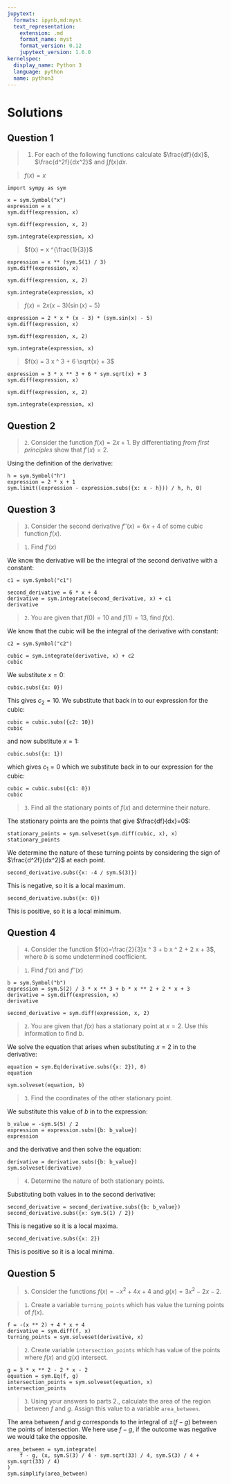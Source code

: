 ```yaml
---
jupytext:
  formats: ipynb,md:myst
  text_representation:
    extension: .md
    format_name: myst
    format_version: 0.12
    jupytext_version: 1.6.0
kernelspec:
  display_name: Python 3
  language: python
  name: python3
---
```


# Solutions

## Question 1

> 1. For each of the following functions calculate $\frac{df}{dx}$,
>    $\frac{d^2f}{dx^2}$ and $\int f(x) dx$.

> $f(x) = x$

```{code-cell} ipython3
import sympy as sym

x = sym.Symbol("x")
expression = x
sym.diff(expression, x)
```

```{code-cell} ipython3
sym.diff(expression, x, 2)
```

```{code-cell} ipython3
sym.integrate(expression, x)
```

> $f(x) = x ^{\frac{1}{3}}$

```{code-cell} ipython3
expression = x ** (sym.S(1) / 3)
sym.diff(expression, x)
```

```{code-cell} ipython3
sym.diff(expression, x, 2)
```

```{code-cell} ipython3
sym.integrate(expression, x)
```

> $f(x) = 2 x (x - 3) (\sin(x) - 5)$

```{code-cell} ipython3
expression = 2 * x * (x - 3) * (sym.sin(x) - 5)
sym.diff(expression, x)
```

```{code-cell} ipython3
sym.diff(expression, x, 2)
```

```{code-cell} ipython3
sym.integrate(expression, x)
```

> $f(x) = 3  x ^ 3 + 6 \sqrt{x} + 3$

```{code-cell} ipython3
expression = 3 * x ** 3 + 6 * sym.sqrt(x) + 3
sym.diff(expression, x)
```

```{code-cell} ipython3
sym.diff(expression, x, 2)
```

```{code-cell} ipython3
sym.integrate(expression, x)
```

## Question 2

> `2`. Consider the function $f(x)=2x+1$. By differentiating _from first
> principles_ show that $f'(x)=2$.

Using the definition of the derivative:

```{code-cell} ipython3
h = sym.Symbol("h")
expression = 2 * x + 1
sym.limit((expression - expression.subs({x: x - h})) / h, h, 0)
```

## Question 3

> `3`. Consider the second derivative $f''(x)=6x+4$ of some cubic function $f(x)$.

> `1`. Find $f'(x)$

We know the derivative will be the integral of the second derivative with a
constant:

```{code-cell} ipython3
c1 = sym.Symbol("c1")

second_derivative = 6 * x + 4
derivative = sym.integrate(second_derivative, x) + c1
derivative
```

> `2`. You are given that $f(0)=10$ and $f(1)=13$, find $f(x)$.

We know that the cubic will be the integral of the derivative with constant:

```{code-cell} ipython3
c2 = sym.Symbol("c2")

cubic = sym.integrate(derivative, x) + c2
cubic
```

We substitute $x=0$:

```{code-cell} ipython3
cubic.subs({x: 0})
```

This gives $c_2=10$. We substitute that back in to our expression for the cubic:

```{code-cell} ipython3
cubic = cubic.subs({c2: 10})
cubic
```

and now substitute $x=1$:

```{code-cell} ipython3
cubic.subs({x: 1})
```

which gives $c_1=0$ which we substitute back in to our expression for the cubic:

```{code-cell} ipython3
cubic = cubic.subs({c1: 0})
cubic
```

> `3`. Find all the stationary points of $f(x)$ and determine their nature.

The stationary points are the points that give $\frac{df}{dx}=0$:

```{code-cell} ipython3
stationary_points = sym.solveset(sym.diff(cubic, x), x)
stationary_points
```

We determine the nature of these turning points by considering the sign of $\frac{d^2f}{dx^2}$ at each point.

```{code-cell} ipython3
second_derivative.subs({x: -4 / sym.S(3)})
```

This is negative, so it is a local maximum.

```{code-cell} ipython3
second_derivative.subs({x: 0})
```

This is positive, so it is a local minimum.

## Question 4

> `4`. Consider the function $f(x)=\frac{2}{3}x ^ 3 + b x ^ 2 + 2 x + 3$, where
> $b$ is some undetermined coefficient.

> `1`. Find $f'(x)$ and $f''(x)$

```{code-cell} ipython3
b = sym.Symbol("b")
expression = sym.S(2) / 3 * x ** 3 + b * x ** 2 + 2 * x + 3
derivative = sym.diff(expression, x)
derivative
```

```{code-cell} ipython3
second_derivative = sym.diff(expression, x, 2)
```

> `2`. You are given that $f(x)$ has a stationary point at $x=2$. Use this
> information to find $b$.

We solve the equation that arises when substituting $x=2$ in to the derivative:

```{code-cell} ipython3
equation = sym.Eq(derivative.subs({x: 2}), 0)
equation
```

```{code-cell} ipython3
sym.solveset(equation, b)
```

> `3`. Find the coordinates of the other stationary point.

We substitute this value of $b$ in to the expression:

```{code-cell} ipython3
b_value = -sym.S(5) / 2
expression = expression.subs({b: b_value})
expression
```

and the derivative and then solve the equation:

```{code-cell} ipython3
derivative = derivative.subs({b: b_value})
sym.solveset(derivative)
```

> `4`. Determine the nature of both stationary points.

Substituting both values in to the second derivative:

```{code-cell} ipython3
second_derivative = second_derivative.subs({b: b_value})
second_derivative.subs({x: sym.S(1) / 2})
```

This is negative so it is a local maxima.

```{code-cell} ipython3
second_derivative.subs({x: 2})
```

This is positive so it is a local minima.

## Question 5

> `5`. Consider the functions $f(x)=-x^2+4x+4$ and $g(x)=3x^2-2x-2$.

> `1`. Create a variable `turning_points` which has value the turning points of
> $f(x)$.

```{code-cell} ipython3
f = -(x ** 2) + 4 * x + 4
derivative = sym.diff(f, x)
turning_points = sym.solveset(derivative, x)
```

> `2`. Create variable `intersection_points` which has value of the points where
> $f(x)$ and $g(x)$ intersect.

```{code-cell} ipython3
g = 3 * x ** 2 - 2 * x - 2
equation = sym.Eq(f, g)
intersection_points = sym.solveset(equation, x)
intersection_points
```

> `3`. Using your answers to parts 2., calculate the area of the region between
> $f$ and $g$. Assign this value to a variable `area_between`.

The area between $f$ and $g$ corresponds to the integral of $\pm (f - g)$
between the points of intersection. We here use $f - g$, if the outcome was
negative we would take the opposite.

```{code-cell} ipython3
area_between = sym.integrate(
    f - g, (x, sym.S(3) / 4 - sym.sqrt(33) / 4, sym.S(3) / 4 + sym.sqrt(33) / 4)
)
sym.simplify(area_between)
```
